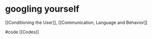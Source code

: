 # googling yourself
[[Conditioning the User]], [[Communication, Language and Behavior]]

#code [[Codes]]